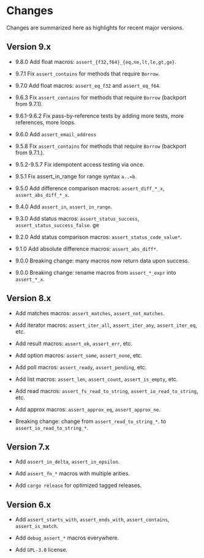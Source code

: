 # Changes

Changes are summarized here as highlights for recent major versions.

## Version 9.x

* 9.8.0 Add float macros: `assert_{f32,f64}_{eq,ne,lt,le,gt,ge}`.

* 9.7.1 Fix `assert_contains` for methods that require `Borrow`.

* 9.7.0 Add float macros: `assert_eq_f32` and `assert_eq_f64`.

* 9.6.3 Fix `assert_contains` for methods that require `Borrow` (backport from 9.7.1).

* 9.6.1-9.6.2 Fix pass-by-reference tests by adding more tests, more references, more loops.

* 9.6.0 Add `assert_email_address`

* 9.5.8 Fix `assert_contains` for methods that require `Borrow` (backport from 9.7.1.).

* 9.5.2-9.5.7 Fix idempotent access testing via once.

* 9.5.1 Fix assert_in_range for range syntax `a..=b`.

* 9.5.0 Add difference comparison macros: `assert_diff_*_x`, `assert_abs_diff_*_x`.

* 9.4.0 Add `assert_in`, `assert_in_range`.

* 9.3.0 Add status macros: `assert_status_success`,  `assert_status_success_false`.
ge

* 9.2.0 Add status comparison macros: `assert_status_code_value*`.

* 9.1.0 Add absolute difference macros: `assert_abs_diff*`.

* 9.0.0 Breaking change: many macros now return data upon success.

* 9.0.0 Breaking change: rename macros from `assert_*_expr` into `assert_*_x`.

## Version 8.x

* Add matches macros: `assert_matches`, `assert_not_matches`.

* Add iterator macros: `assert_iter_all`, `assert_iter_any`, `assert_iter_eq`, etc.

* Add result macros: `assert_ok`, `assert_err`, etc.

* Add option macros: `assert_some`, `assert_none`, etc.

* Add poll macros: `assert_ready`, `assert_pending`, etc.

* Add list macros: `assert_len`, `assert_count`, `assert_is_empty`, etc.

* Add read macros: `assert_fs_read_to_string`, `assert_io_read_to_string`, etc.

* Add approx macros: `assert_approx_eq`, `assert_approx_ne`.

* Breaking change: change from `assert_read_to_string_*`. to `assert_io_read_to_string_*`.

## Version 7.x

* Add `assert_in_delta`, `assert_in_epsilon`.

* Add `assert_fn_*` macros with multiple arities.

* Add `cargo release` for optimized tagged releases.

## Version 6.x

* Add `assert_starts_with`, `assert_ends_with`, `assert_contains`, `assert_is_match`.

* Add `debug_assert_*` macros everywhere.

* Add `GPL-3.0` license.
